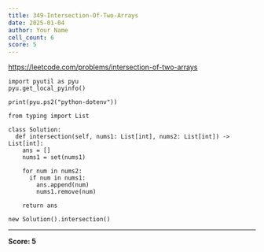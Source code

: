 ```yaml
---
title: 349-Intersection-Of-Two-Arrays
date: 2025-01-04
author: Your Name
cell_count: 6
score: 5
---
```


https://leetcode.com/problems/intersection-of-two-arrays


```
import pyutil as pyu
pyu.get_local_pyinfo()
```


```
print(pyu.ps2("python-dotenv"))
```


```
from typing import List
```


```
class Solution:
  def intersection(self, nums1: List[int], nums2: List[int]) -> List[int]:
    ans = []
    nums1 = set(nums1)

    for num in nums2:
      if num in nums1:
        ans.append(num)
        nums1.remove(num)

    return ans
```


```
new Solution().intersection()
```


---
**Score: 5**